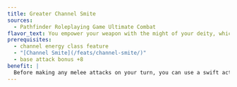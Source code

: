 ```yaml
---
title: Greater Channel Smite
sources:
  - Pathfinder Roleplaying Game Ultimate Combat
flavor_text: You empower your weapon with the might of your deity, which you discharge as you strike your foes.
prerequisites:
  - channel energy class feature
  - "[Channel Smite](/feats/channel-smite/)"
  - base attack bonus +8
benefit: |
  Before making any melee attacks on your turn, you can use a swift action to expend one daily use of your channel energy class feature. The dice from your channel energy feature form a pool of damage dice you can access to further damage creatures normally harmed by the energy you are channeling---undead for positive energy, living creatures for negative energy. Prior to making each melee attack, allocate dice from the pool to be used as extra damage dice if you hit. Your target can make a Will save, as normal, to halve this extra damage. This extra damage is not multiplied when you score a critical hit. If you miss, the extra damage dice remain in your pool, but any dice left unexpended at the end of your turn are wasted.
---
```


